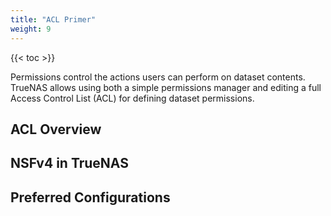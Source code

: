 ```yaml
---
title: "ACL Primer"
weight: 9
---
```


{{< toc >}}

Permissions control the actions users can perform on dataset contents. 
TrueNAS allows using both a simple permissions manager and editing a full Access Control List (ACL) for defining dataset permissions.

## ACL Overview

## NSFv4 in TrueNAS

## Preferred Configurations
